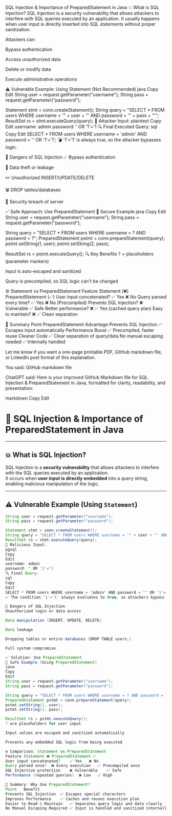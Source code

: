 SQL Injection & Importance of PreparedStatement in Java
💥 What is SQL Injection?
SQL Injection is a security vulnerability that allows attackers to interfere with SQL queries executed by an application. It usually happens when user input is directly inserted into SQL statements without proper sanitization.

Attackers can:

Bypass authentication

Access unauthorized data

Delete or modify data

Execute administrative operations

⚠️ Vulnerable Example: Using Statement (Not Recommended)
java
Copy
Edit
String user = request.getParameter("username");
String pass = request.getParameter("password");

Statement stmt = conn.createStatement();
String query = "SELECT * FROM users WHERE username = '" + user + "' AND password = '" + pass + "'";
ResultSet rs = stmt.executeQuery(query);
🧨 Attacker Input:
plaintext
Copy
Edit
username: admin
password: ' OR '1'='1
🔍 Final Executed Query:
sql
Copy
Edit
SELECT * FROM users WHERE username = 'admin' AND password = '' OR '1'='1';
💣 '1'='1' is always true, so the attacker bypasses login.

🚨 Dangers of SQL Injection
✅ Bypass authentication

📝 Data theft or leakage

✏️ Unauthorized INSERT/UPDATE/DELETE

🗑️ DROP tables/databases

🔐 Security breach of server

✅ Safe Approach: Use PreparedStatement
🔐 Secure Example
java
Copy
Edit
String user = request.getParameter("username");
String pass = request.getParameter("password");

String query = "SELECT * FROM users WHERE username = ? AND password = ?";
PreparedStatement pstmt = conn.prepareStatement(query);
pstmt.setString(1, user);
pstmt.setString(2, pass);

ResultSet rs = pstmt.executeQuery();
🔍 Key Benefits
? = placeholders (parameter markers)

Input is auto-escaped and sanitized

Query is precompiled, so SQL logic can't be changed

⚙️ Statement vs PreparedStatement
Feature	Statement (❌)	PreparedStatement (✅)
User input concatenated?	✅ Yes	❌ No
Query parsed every time?	✅ Yes	❌ No (Precompiled)
Prevents SQL Injection?	❌ Vulnerable	✅ Safe
Better performance?	❌	✅ Yes (cached query plan)
Easy to maintain?	❌	✅ Clean separation

🧠 Summary
Point	PreparedStatement Advantage
Prevents SQL Injection	✅ Escapes input automatically
Performance Boost	✅ Precompiled, faster reuse
Cleaner Code	✅ Clear separation of query/data
No manual escaping needed	✅ Internally handled

Let me know if you want a one-page printable PDF, GitHub markdown file, or LinkedIn post format of this explanation.









You said:
GitHub markdown file


ChatGPT said:
Here is your improved GitHub Markdown file for SQL Injection & PreparedStatement in Java, formatted for clarity, readability, and presentation:

markdown
Copy
Edit
# 🔐 SQL Injection & Importance of PreparedStatement in Java

---

## 💥 What is SQL Injection?

SQL Injection is a **security vulnerability** that allows attackers to interfere with the SQL queries executed by an application.  
It occurs when **user input is directly embedded** into a query string, enabling malicious manipulation of the logic.

---

## ⚠️ Vulnerable Example (Using `Statement`)

```java
String user = request.getParameter("username");
String pass = request.getParameter("password");

Statement stmt = conn.createStatement();
String query = "SELECT * FROM users WHERE username = '" + user + "' AND password = '" + pass + "'";
ResultSet rs = stmt.executeQuery(query);
🧨 Malicious Input:
pgsql
Copy
Edit
username: admin  
password: ' OR '1'='1
🔍 Final Query:
sql
Copy
Edit
SELECT * FROM users WHERE username = 'admin' AND password = '' OR '1'='1';
✅ The condition '1'='1' always evaluates to true, so attackers bypass authentication.

🛑 Dangers of SQL Injection
Unauthorized login or data access

Data manipulation (INSERT, UPDATE, DELETE)

Data leakage

Dropping tables or entire databases (DROP TABLE users;)

Full system compromise

✅ Solution: Use PreparedStatement
🔐 Safe Example (Using PreparedStatement)
java
Copy
Edit
String user = request.getParameter("username");
String pass = request.getParameter("password");

String query = "SELECT * FROM users WHERE username = ? AND password = ?";
PreparedStatement pstmt = conn.prepareStatement(query);
pstmt.setString(1, user);
pstmt.setString(2, pass);

ResultSet rs = pstmt.executeQuery();
? are placeholders for user input

Input values are escaped and sanitized automatically

Prevents any embedded SQL logic from being executed

⚙️ Comparison: Statement vs PreparedStatement
Feature	Statement ❌	PreparedStatement ✅
User input concatenated?	✅ Yes	❌ No
Query parsed once?	❌ Every execution	✅ Precompiled once
SQL Injection protection	❌ Vulnerable	✅ Safe
Performance (repeated queries)	❌ Low	✅ High

🧠 Summary: Why Use PreparedStatement?
Point	Benefit
Prevents SQL Injection	✅ Escapes special characters
Improves Performance	✅ Caches and reuses execution plan
Easier to Read & Maintain	✅ Separates query logic and data clearly
No Manual Escaping Required	✅ Input is handled and sanitized internally